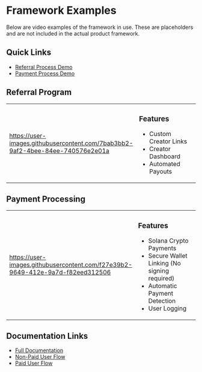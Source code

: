 # Framework Examples

Below are video examples of the framework in use. These are placeholders and are not included in the actual product framework.

## Quick Links
- [Referral Process Demo](#referral-program)
- [Payment Process Demo](#payment-processing)

## Referral Program

<table>
<tr>
<td width="60%">

https://user-images.githubusercontent.com/7bab3bb2-9af2-4bee-84ee-740576e2e01a

</td>
<td width="40%" valign="top">

### Features
- Custom Creator Links
- Creator Dashboard
- Automated Payouts

</td>
</tr>
</table>

## Payment Processing

<table>
<tr>
<td width="60%">

https://user-images.githubusercontent.com/f27e39b2-9649-412e-9a7d-f82eed312506

</td>
<td width="40%" valign="top">

### Features
- Solana Crypto Payments
- Secure Wallet Linking (No signing required)
- Automatic Payment Detection
- User Logging

</td>
</tr>
</table>

## Documentation Links

- [Full Documentation](../README.md#documentation)
- [Non-Paid User Flow]([../README.md#non-paid-users-bot-interactions)
- [Paid User Flow](../README.md#paid-users-bot-interactions)
